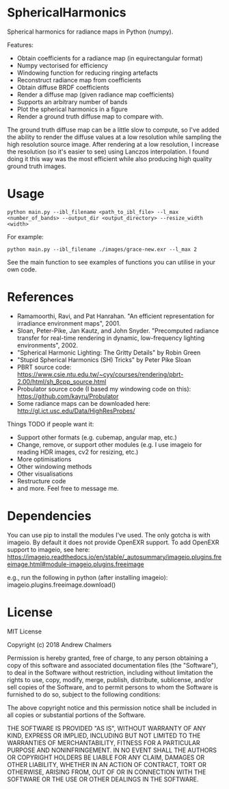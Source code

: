 # SphericalHarmonics
Spherical harmonics for radiance maps in Python (numpy). 

Features:
- Obtain coefficients for a radiance map (in equirectangular format)
- Numpy vectorised for efficiency
- Windowing function for reducing ringing artefacts
- Reconstruct radiance map from coefficients
- Obtain diffuse BRDF coefficients
- Render a diffuse map (given radiance map coefficients)
- Supports an arbitrary number of bands 
- Plot the spherical harmonics in a figure
- Render a ground truth diffuse map to compare with. 

The ground truth diffuse map can be a little slow to compute, so I've added the ability to render the diffuse values at a low resolution while sampling the high resolution source image. After rendering at a low resolution, I increase the resolution (so it's easier to see) using Lanczos interpolation. I found doing it this way was the most efficient while also producing high quality ground truth images.

# Usage

`python main.py --ibl_filename <path_to_ibl_file> --l_max <number_of_bands> --output_dir <output_directory> --resize_width <width>`

For example:

`python main.py --ibl_filename ./images/grace-new.exr --l_max 2`

See the main function to see examples of functions you can utilise in your own code.

# References
- Ramamoorthi, Ravi, and Pat Hanrahan. "An efficient representation for irradiance environment maps", 2001.
- Sloan, Peter-Pike, Jan Kautz, and John Snyder. "Precomputed radiance transfer for real-time rendering in dynamic, low-frequency lighting environments", 2002.
- "Spherical Harmonic Lighting: The Gritty Details" by Robin Green
- "Stupid Spherical Harmonics (SH) Tricks" by Peter Pike Sloan
- PBRT source code: https://www.csie.ntu.edu.tw/~cyy/courses/rendering/pbrt-2.00/html/sh_8cpp_source.html
- Probulator source code (I based my windowing code on this): https://github.com/kayru/Probulator
- Some radiance maps can be downloaded here: http://gl.ict.usc.edu/Data/HighResProbes/

Things TODO if people want it:
- Support other formats (e.g. cubemap, angular map, etc.)
- Change, remove, or support other modules (e.g. I use imageio for reading HDR images, cv2 for resizing, etc.)
- More optimisations
- Other windowing methods
- Other visualisations
- Restructure code
- and more. Feel free to message me.

# Dependencies
You can use pip to install the modules I've used. The only gotcha is with imageio. By default it does not provide OpenEXR support.
To add OpenEXR support to imageio, see here:
https://imageio.readthedocs.io/en/stable/_autosummary/imageio.plugins.freeimage.html#module-imageio.plugins.freeimage

e.g., run the following in python (after installing imageio):
imageio.plugins.freeimage.download()

# License
MIT License

Copyright (c) 2018 Andrew Chalmers

Permission is hereby granted, free of charge, to any person obtaining a copy
of this software and associated documentation files (the "Software"), to deal
in the Software without restriction, including without limitation the rights
to use, copy, modify, merge, publish, distribute, sublicense, and/or sell
copies of the Software, and to permit persons to whom the Software is
furnished to do so, subject to the following conditions:

The above copyright notice and this permission notice shall be included in all
copies or substantial portions of the Software.

THE SOFTWARE IS PROVIDED "AS IS", WITHOUT WARRANTY OF ANY KIND, EXPRESS OR
IMPLIED, INCLUDING BUT NOT LIMITED TO THE WARRANTIES OF MERCHANTABILITY,
FITNESS FOR A PARTICULAR PURPOSE AND NONINFRINGEMENT. IN NO EVENT SHALL THE
AUTHORS OR COPYRIGHT HOLDERS BE LIABLE FOR ANY CLAIM, DAMAGES OR OTHER
LIABILITY, WHETHER IN AN ACTION OF CONTRACT, TORT OR OTHERWISE, ARISING FROM,
OUT OF OR IN CONNECTION WITH THE SOFTWARE OR THE USE OR OTHER DEALINGS IN THE
SOFTWARE.
